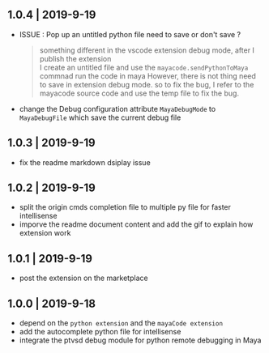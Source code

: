 ## 1.0.4  |  2019-9-19

- ISSUE : Pop up an untitled python file need to save or don't save ?
    > something different in the vscode extension debug mode, after I publish the extension  
    > I create an untitled file and use the `mayacode.sendPythonToMaya` commnad run the code in maya
    > However, there is not thing need to save in extension debug mode.
    > so to fix the bug, I refer to the mayacode source code and use the temp file to fix the bug.
- change the Debug configuration attribute `MayaDebugMode` to `MayaDebugFile` which save the current debug file


## 1.0.3  |  2019-9-19

- fix the readme markdown dsiplay issue

## 1.0.2  |  2019-9-19

- split the origin cmds completion file to multiple py file for faster intellisense  
- imporve the readme document content and add the gif to explain how extension work  

## 1.0.1  |  2019-9-19

- post the extension on the marketplace

## 1.0.0  |  2019-9-18

- depend on the `python extension` and the `mayaCode extension`
- add the autocomplete python file for intellisense
- integrate the ptvsd debug module for python remote debugging in Maya

